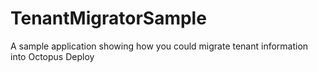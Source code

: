 # TenantMigratorSample
A sample application showing how you could migrate tenant information into Octopus Deploy
